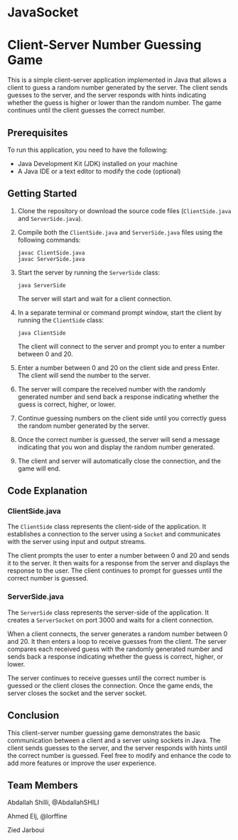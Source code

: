 # JavaSocket

# Client-Server Number Guessing Game

This is a simple client-server application implemented in Java that allows a client to guess a random number generated by the server. The client sends guesses to the server, and the server responds with hints indicating whether the guess is higher or lower than the random number. The game continues until the client guesses the correct number.

## Prerequisites

To run this application, you need to have the following:

- Java Development Kit (JDK) installed on your machine
- A Java IDE or a text editor to modify the code (optional)

## Getting Started

1. Clone the repository or download the source code files (`ClientSide.java` and `ServerSide.java`).

2. Compile both the `ClientSide.java` and `ServerSide.java` files using the following commands:

   ```
   javac ClientSide.java
   javac ServerSide.java
   ```

3. Start the server by running the `ServerSide` class:

   ```
   java ServerSide
   ```

   The server will start and wait for a client connection.

4. In a separate terminal or command prompt window, start the client by running the `ClientSide` class:

   ```
   java ClientSide
   ```

   The client will connect to the server and prompt you to enter a number between 0 and 20.

5. Enter a number between 0 and 20 on the client side and press Enter. The client will send the number to the server.

6. The server will compare the received number with the randomly generated number and send back a response indicating whether the guess is correct, higher, or lower.

7. Continue guessing numbers on the client side until you correctly guess the random number generated by the server.

8. Once the correct number is guessed, the server will send a message indicating that you won and display the random number generated.

9. The client and server will automatically close the connection, and the game will end.

## Code Explanation

### ClientSide.java

The `ClientSide` class represents the client-side of the application. It establishes a connection to the server using a `Socket` and communicates with the server using input and output streams.

The client prompts the user to enter a number between 0 and 20 and sends it to the server. It then waits for a response from the server and displays the response to the user. The client continues to prompt for guesses until the correct number is guessed.

### ServerSide.java

The `ServerSide` class represents the server-side of the application. It creates a `ServerSocket` on port 3000 and waits for a client connection.

When a client connects, the server generates a random number between 0 and 20. It then enters a loop to receive guesses from the client. The server compares each received guess with the randomly generated number and sends back a response indicating whether the guess is correct, higher, or lower.

The server continues to receive guesses until the correct number is guessed or the client closes the connection. Once the game ends, the server closes the socket and the server socket.

## Conclusion

This client-server number guessing game demonstrates the basic communication between a client and a server using sockets in Java. The client sends guesses to the server, and the server responds with hints until the correct number is guessed. Feel free to modify and enhance the code to add more features or improve the user experience.

## Team Members

Abdallah Shilli, @AbdallahSHILI

Ahmed Elj, @lorffine

Zied Jarboui
